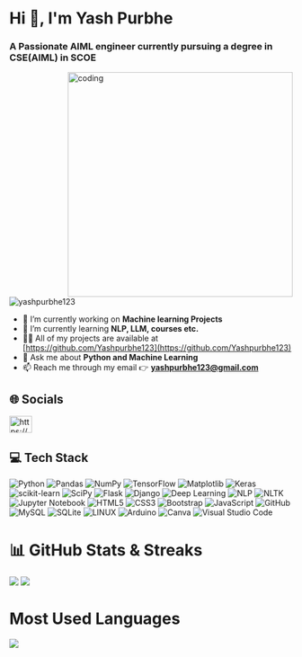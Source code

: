 # Hi 👋, I'm Yash Purbhe</h1>
### A Passionate AIML engineer currently pursuing a degree in CSE(AIML) in SCOE</h3>

<img align="right" alt="coding" width="400" src="https://user-images.githubusercontent.com/55389276/140866485-8fb1c876-9a8f-4d6a-98dc-08c4981eaf70.gif">

<p align="left"> <img src="https://komarev.com/ghpvc/?username=yashpurbhe123&label=Profile%20views&color=0e75b6&style=flat" alt="yashpurbhe123" /> </p>

- 🔭 I’m currently working on **Machine learning Projects**
- 🌱 I’m currently learning **NLP, LLM, courses etc.**
- 👨‍💻 All of my projects are available at [https://github.com/Yashpurbhe123](https://github.com/Yashpurbhe123)
- 💬 Ask me about **Python and Machine Learning**
- 📫 Reach me through my email 👉 **yashpurbhe123@gmail.com**

## 🌐 Socials

<a href="https://www.linkedin.com/in/yash-purbhe-/" target="blank"><img align="center" src="https://raw.githubusercontent.com/rahuldkjain/github-profile-readme-generator/master/src/images/icons/Social/linked-in-alt.svg" alt="https://www.linkedin.com/in/yash-purbhe-/" height="30" width="40" /></a>


 ## 💻 Tech Stack

![Python](https://img.shields.io/badge/-Python-3776AB?style=flat-square&logo=python&logoColor=white)
![Pandas](https://img.shields.io/badge/-Pandas-150458?style=flat-square&logo=pandas&logoColor=white)
![NumPy](https://img.shields.io/badge/numpy-%23013243.svg?style=for-the-badge&logo=numpy&logoColor=white)
![TensorFlow](https://img.shields.io/badge/TensorFlow-%23FF6F00.svg?style=for-the-badge&logo=TensorFlow&logoColor=white)
![Matplotlib](https://img.shields.io/badge/Matplotlib-%23ffffff.svg?style=for-the-badge&logo=Matplotlib&logoColor=black)
![Keras](https://img.shields.io/badge/Keras-%23D00000.svg?style=for-the-badge&logo=Keras&logoColor=white)
![scikit-learn](https://img.shields.io/badge/scikit--learn-%23F7931E.svg?style=for-the-badge&logo=scikit-learn&logoColor=white)
![SciPy](https://img.shields.io/badge/SciPy-%230C55A5.svg?style=for-the-badge&logo=scipy&logoColor=%white)
![Flask](https://img.shields.io/badge/-Flask-000000?style=flat-square&logo=flask&logoColor=white)
![Django](https://img.shields.io/badge/django-%23092E20.svg?style=for-the-badge&logo=django&logoColor=white)
![Deep Learning](https://img.shields.io/badge/-Deep%20Learning-00599C?style=flat-square&logo=deep-learning&logoColor=white)
![NLP](https://img.shields.io/badge/-NLP-4DB6AC?style=flat-square&logo=natural-language-processing&logoColor=white)
![NLTK](https://img.shields.io/badge/-NLTK-8CC84B?style=flat-square&logo=nltk&logoColor=white)
![Jupyter Notebook](https://img.shields.io/badge/jupyter-%23FA0F00.svg?style=for-the-badge&logo=jupyter&logoColor=white)
![HTML5](https://img.shields.io/badge/-HTML5-E34F26?style=flat-square&logo=html5&logoColor=white)
![CSS3](https://img.shields.io/badge/-CSS3-1572B6?style=flat-square&logo=css3&logoColor=white)
![Bootstrap](https://img.shields.io/badge/bootstrap-%238511FA.svg?style=for-the-badge&logo=bootstrap&logoColor=white)
![JavaScript](https://img.shields.io/badge/-JavaScript-F7DF1E?style=flat-square&logo=javascript&logoColor=black)
![GitHub](https://img.shields.io/badge/-GitHub-181717?style=flat-square&logo=github&logoColor=white)
![MySQL](https://img.shields.io/badge/-MySQL-4479A1?style=flat-square&logo=mysql&logoColor=white)
![SQLite](https://img.shields.io/badge/sqlite-%2307405e.svg?style=for-the-badge&logo=sqlite&logoColor=white)
![LINUX](https://img.shields.io/badge/-LINUX-FCC624?style=flat-square&logo=linux&logoColor=black)
![Arduino](https://img.shields.io/badge/-Arduino-00979D?style=flat-square&logo=arduino&logoColor=white)
![Canva](https://img.shields.io/badge/Canva-%2300C4CC.svg?style=for-the-badge&logo=Canva&logoColor=white)
![Visual Studio Code](https://img.shields.io/badge/Visual%20Studio%20Code-0078d7.svg?style=for-the-badge&logo=visual-studio-code&logoColor=white)


# 📊 GitHub Stats & Streaks

![](https://github-readme-stats.vercel.app/api?username=yashpurbhe123&theme=react&hide_border=false&include_all_commits=false&count_private=false)
![](https://github-readme-streak-stats.herokuapp.com/?user=yashpurbhe123&theme=react&hide_border=false)<br/>

# Most Used Languages

![](https://github-readme-stats.vercel.app/api/top-langs/?username=yashpurbhe123&theme=react&hide_border=false&include_all_commits=false&count_private=false&layout=compact)
